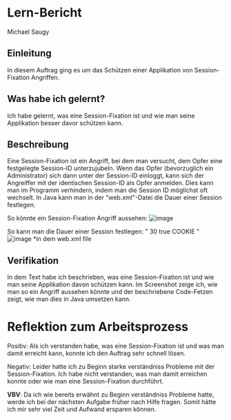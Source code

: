 # Lern-Bericht
Michael Saugy

## Einleitung

In diesem Auftrag ging es um das Schützen einer Applikation von Session-Fixation Angriffen.

## Was habe ich gelernt?

Ich habe gelernt, was eine Session-Fixation ist und wie man seine Applikation besser davor schützen kann.

## Beschreibung

Eine Session-Fixation ist ein Angriff, bei dem man versucht, dem Opfer eine festgelegte Session-ID unterzujubeln. Wenn das Opfer (bevorzuglich ein Administrator) sich dann unter der Session-ID einloggt, kann sich der Angreiffer mit der identischen Session-ID als Opfer anmelden. Dies kann man im Programm verhindern, indem man die Session ID möglichst oft wechselt. In Java kann man in der "web.xml"-Datei die Dauer einer Session festlegen.


So könnte ein Session-Fixation Angriff aussehen:
![image](https://user-images.githubusercontent.com/69577552/207852766-344957bd-2ae8-40ef-a73d-2583539679f0.png)

So kann man die Dauer einer Session festlegen:
"<session-config>
        <session-timeout>30</session-timeout> <!--Gibt an, wielange eine Session gültig ist-->
        <cookie-config>
            <http-only>true</http-only>
        </cookie-config>
        <tracking-mode>COOKIE</tracking-mode>
    </session-config>"
![image](https://user-images.githubusercontent.com/69577552/207853261-04f5a4ac-6762-4bad-8fd1-3faf57d9bd9c.png)
*in dem web.xml file

## Verifikation

In dem Text habe ich beschrieben, was eine Session-Fixation ist und wie man seine Applikation davon schützen kann. Im Screenshot zeige ich, wie man so ein Angriff aussehen könnte und der beschriebene Code-Fetzen zeigt, wie man dies in Java umsetzen kann. 

# Reflektion zum Arbeitsprozess

Positiv:
Als ich verstanden habe, was eine Session-Fixation ist und was man damit erreicht kann, konnte ich den Auftrag sehr schnell lösen.

Negativ:
Leider hatte ich zu Beginn starke verständniss Probleme mit der Session-Fixation. Ich habe nicht verstanden, was man damit erreichen konnte oder wie man eine Session-Fixation durchführt.


**VBV**:
Da ich wie bereits erwähnt zu Beginn verständniss Probleme hatte, werde ich bei der nächsten Aufgabe früher nach Hilfe fragen. Somit hätte ich mir sehr viel Zeit und Aufwand ersparen können.
